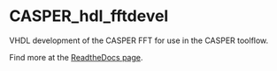# CASPER_hdl_fftdevel
VHDL development of the CASPER FFT for use in the CASPER toolflow.

Find more at the [ReadtheDocs page](https://casper-dspdevel.readthedocs.io/en/latest/?).
